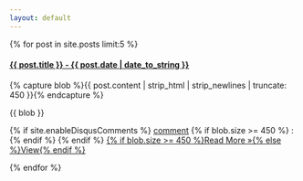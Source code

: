 ```yaml
--- 
layout: default
--- 
```

{% for post in site.posts limit:5 %}
  <div class="post_summery">
    <h4 class="news_date"><a href="{{ post.url }}">{{ post.title }} - {{ post.date | date_to_string }}</a></h4>
    {% capture blob %}{{ post.content | strip_html | strip_newlines | truncate: 450 }}{% endcapture %}
    <p class="news_text blob">{{ blob }}</p>
    <p class="news_more">
    {% if site.enableDisqusComments %}
        <a class="comment" href="{{ post.url }}#disqus_thread">comment</a>
        {% if blob.size >= 450 %} : {% endif %}
    {% endif %}
        <a class="more" href="{{ post.url }}">
        {% if blob.size >= 450 %}Read More &raquo;{% else %}View{% endif %}
        </a>
    </p>
    <!-- <p align="right">&raquo; <a href="#">back to top</a></p> -->
  </div>
{% endfor %}
